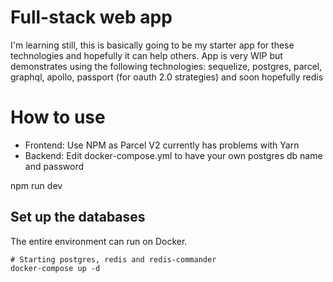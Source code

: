 # Full-stack web app 
I'm learning still, this is basically going to be my starter app for these technologies and hopefully it can help others.
App is very WIP but demonstrates using the following technologies: sequelize, postgres, parcel, graphql, apollo, passport (for oauth 2.0 strategies) and soon hopefully redis

# How to use
- Frontend: Use NPM as Parcel V2 currently has problems with Yarn
- Backend: 
 Edit docker-compose.yml to have your own postgres db name and password
 
 npm run dev

## Set up the databases

The entire environment can run on Docker.
```
# Starting postgres, redis and redis-commander
docker-compose up -d
```
